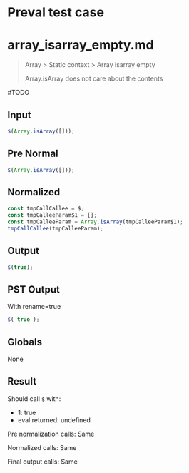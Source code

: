 # Preval test case

# array_isarray_empty.md

> Array > Static context > Array isarray empty
>
> Array.isArray does not care about the contents

#TODO

## Input

`````js filename=intro
$(Array.isArray([]));
`````

## Pre Normal

`````js filename=intro
$(Array.isArray([]));
`````

## Normalized

`````js filename=intro
const tmpCallCallee = $;
const tmpCalleeParam$1 = [];
const tmpCalleeParam = Array.isArray(tmpCalleeParam$1);
tmpCallCallee(tmpCalleeParam);
`````

## Output

`````js filename=intro
$(true);
`````

## PST Output

With rename=true

`````js filename=intro
$( true );
`````

## Globals

None

## Result

Should call `$` with:
 - 1: true
 - eval returned: undefined

Pre normalization calls: Same

Normalized calls: Same

Final output calls: Same
